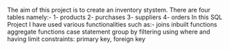 The aim of this project is to create an inventory stystem.
There are four tables namely:-
1- products
2- purchases
3- suppliers
4- orders
In this SQL Project I have used various functionalities such as:- 
joins inbuilt functions aggregate functions case statement group by filtering using where and having limit constraints: primary key, foreign key
